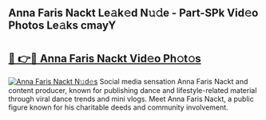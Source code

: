 ## Anna Faris Nackt Le𝚊k𝚎d N𝚞𝚍e - Part-SPk Vid𝚎o Photos Le𝚊ks cmayY

# <h2><a href="http://fb72fu.evod.top/?m=Anna+Faris+Nackt">🔗 👉🔴 Anna Faris Nackt Vid𝚎o Ph𝚘t𝚘s</a></h2>

[![Anna Faris Nackt N𝚞d𝚎s](https://i.imgur.com/8V9OHl7.gif)](http://fb72fu.evod.top/?m=Anna+Faris+Nackt)
Social media sensation Anna Faris Nackt and content producer, known for publishing dance and lifestyle-related material through viral dance trends and mini vlogs. Meet Anna Faris Nackt, a public figure known for his charitable deeds and community involvement. 
